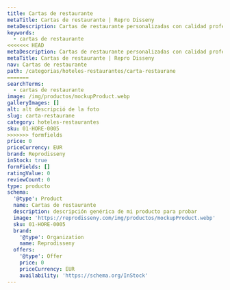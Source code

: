 ```yaml
---
title: Cartas de restaurante
metaTitle: Cartas de restaurante | Repro Disseny
metaDescription: Cartas de restaurante personalizadas con calidad profesional en Cataluña.
keywords:
  - cartas de restaurante
<<<<<<< HEAD
metaDescription: Cartas de restaurante personalizadas con calidad profesional en Cataluña.
metaTitle: Cartas de restaurante | Repro Disseny
nav: Cartas de restaurante
path: /categorias/hoteles-restaurantes/carta-restaurane
=======
searchTerms:
  - cartas de restaurante
image: /img/productos/mockupProduct.webp
galleryImages: []
alt: alt descripció de la foto
slug: carta-restaurane
category: hoteles-restaurantes
sku: 01-HORE-0005
>>>>>>> formfields
price: 0
priceCurrency: EUR
brand: Reprodisseny
inStock: true
formFields: []
ratingValue: 0
reviewCount: 0
type: producto
schema:
  '@type': Product
  name: Cartas de restaurante
  description: descripción genérica de mi producto para probar
  image: 'https://reprodisseny.com/img/productos/mockupProduct.webp'
  sku: 01-HORE-0005
  brand:
    '@type': Organization
    name: Reprodisseny
  offers:
    '@type': Offer
    price: 0
    priceCurrency: EUR
    availability: 'https://schema.org/InStock'
---
```


